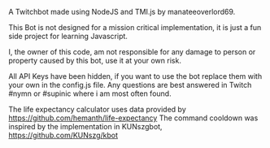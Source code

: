 A Twitchbot made using NodeJS and TMI.js by manateeoverlord69.

This Bot is not designed for a mission critical implementation, it is just a fun side project for learning Javascript.

I, the owner of this code, am not responsible for any damage to person or property caused by this bot, use it at your own risk.

All API Keys have been hidden, if you want to use the bot replace them with your own in the config.js file.
Any questions are best answered in Twitch #nymn or #supinic where i am most often found.

The life expectancy calculator uses data provided by https://github.com/hemanth/life-expectancy
The command cooldown was inspired by the implementation in KUNszgbot, https://github.com/KUNszg/kbot
